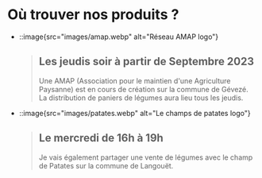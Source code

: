 # Où trouver nos produits ?

- ::image{src="images/amap.webp" alt="Réseau AMAP logo"}
    > ## Les jeudis soir à partir de Septembre 2023
    > Une AMAP (Association pour le maintien d'une Agriculture Paysanne) est
    > en cours de création sur la commune de Gévezé. La distribution de
    > paniers de légumes aura lieu tous les jeudis.


- ::image{src="images/patates.webp" alt="Le champs de patates logo"}
    > ## Le mercredi de 16h à 19h
    > Je vais également partager une vente de légumes avec le champ de Patates sur la commune de Langouët.